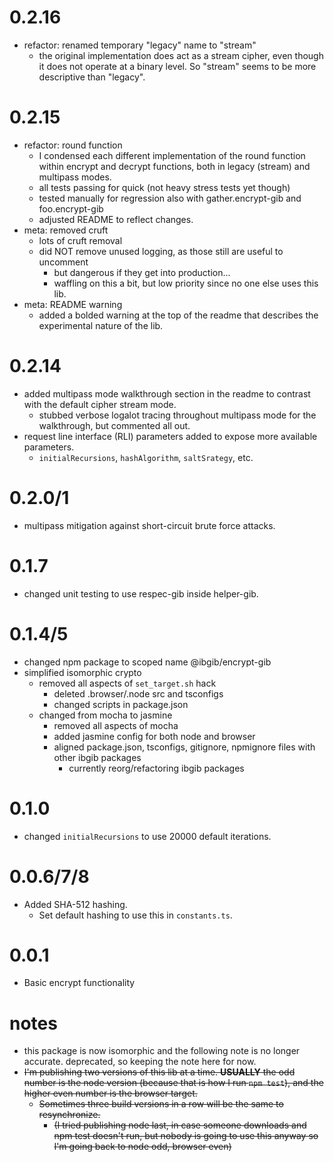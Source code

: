 # 0.2.16

* refactor: renamed temporary "legacy" name to "stream"
  * the original implementation does act as a stream cipher, even though
    it does not operate at a binary level. So "stream" seems to be more
    descriptive than "legacy".

# 0.2.15

* refactor: round function
  * I condensed each different implementation of the round function
    within encrypt and decrypt functions, both in legacy (stream) and
    multipass modes.
  * all tests passing for quick (not heavy stress tests yet though)
  * tested manually for regression also with gather.encrypt-gib and
    foo.encrypt-gib
  * adjusted README to reflect changes.
* meta: removed cruft
  * lots of cruft removal
  * did NOT remove unused logging, as those still are useful to uncomment
    * but dangerous if they get into production...
    * waffling on this a bit, but low priority since no one else uses this
      lib.
* meta: README warning
  * added a bolded warning at the top of the readme that describes the
    experimental nature of the lib.

# 0.2.14

* added multipass mode walkthrough section in the readme to contrast with
  the default cipher stream mode.
  * stubbed verbose logalot tracing throughout multipass mode for the
    walkthrough, but commented all out.
* request line interface (RLI) parameters added to expose more available
  parameters.
  * `initialRecursions`, `hashAlgorithm`, `saltSrategy`, etc.

# 0.2.0/1

* multipass mitigation against short-circuit brute force attacks.

# 0.1.7

* changed unit testing to use respec-gib inside helper-gib.

# 0.1.4/5

* changed npm package to scoped name @ibgib/encrypt-gib
* simplified isomorphic crypto
  * removed all aspects of `set_target.sh` hack
    * deleted .browser/.node src and tsconfigs
    * changed scripts in package.json
  * changed from mocha to jasmine
    * removed all aspects of mocha
    * added jasmine config for both node and browser
    * aligned package.json, tsconfigs, gitignore, npmignore files with other ibgib packages
      * currently reorg/refactoring ibgib packages

# 0.1.0

* changed `initialRecursions` to use 20000 default iterations.

# 0.0.6/7/8

* Added SHA-512 hashing.
  * Set default hashing to use this in `constants.ts`.

# 0.0.1

* Basic encrypt functionality

# notes

* this package is now isomorphic and the following note is no longer accurate. deprecated, so keeping the note here for now.
* ~~I'm publishing two versions of this lib at a time. **USUALLY** the odd number is the node version (because that is how I run `npm test`), and the higher even number is the browser target.~~
  * ~~Sometimes three build versions in a row will be the same to resynchronize.~~
    * ~~(I tried publishing node last, in case someone downloads and npm test doesn't run, but nobody is going to use this anyway so I'm going back to node odd, browser even)~~

